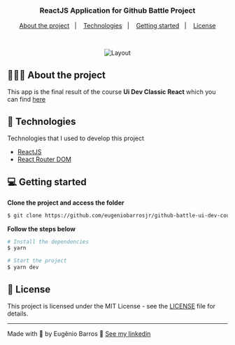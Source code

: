 <h3 align="center">
  ReactJS Application for Github Battle Project
</h3>

<p align="center">
  <a href="#%EF%B8%8F-about-the-project">About the project</a>&nbsp;&nbsp;&nbsp;|&nbsp;&nbsp;&nbsp;
  <a href="#-technologies">Technologies</a>&nbsp;&nbsp;&nbsp;|&nbsp;&nbsp;&nbsp;
  <a href="#-getting-started">Getting started</a>&nbsp;&nbsp;&nbsp;|&nbsp;&nbsp;&nbsp;
  <a href="#-license">License</a>
</p>

</br>

<p align="center">
  <img alt="Layout" src="">
</p>

## 💇🏻‍♂️ About the project

This app is the final result of the course **Ui Dev Classic React** which you can find [here](https://ui.dev/classic-react) 

## 🚀 Technologies

Technologies that I used to develop this project

- [ReactJS](https://reactjs.org/)
- [React Router DOM](https://reacttraining.com/react-router/)

## 💻 Getting started

**Clone the project and access the folder**

```bash
$ git clone https://github.com/eugeniobarrosjr/github-battle-ui-dev-course.git && cd github-battle-ui-dev-course
```

**Follow the steps below**

```bash
# Install the dependencies
$ yarn

# Start the project
$ yarn dev
```

## 📝 License

This project is licensed under the MIT License - see the [LICENSE](LICENSE) file for details.

---

Made with 💜 by Eugênio Barros 👋 [See my linkedin](https://www.linkedin.com/in/eugeniobarrosjr/)
